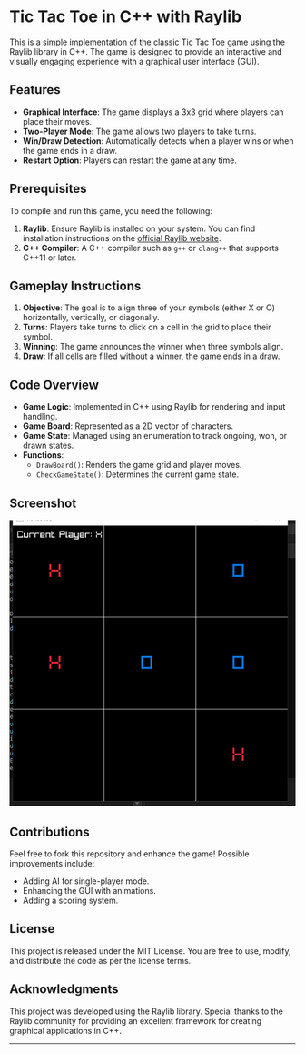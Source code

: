 # Tic Tac Toe in C++ with Raylib

This is a simple implementation of the classic Tic Tac Toe game using the Raylib library in C++. The game is designed to provide an interactive and visually engaging experience with a graphical user interface (GUI).

## Features

- **Graphical Interface**: The game displays a 3x3 grid where players can place their moves.
- **Two-Player Mode**: The game allows two players to take turns.
- **Win/Draw Detection**: Automatically detects when a player wins or when the game ends in a draw.
- **Restart Option**: Players can restart the game at any time.

## Prerequisites

To compile and run this game, you need the following:

1. **Raylib**: Ensure Raylib is installed on your system. You can find installation instructions on the [official Raylib website](https://www.raylib.com/).
2. **C++ Compiler**: A C++ compiler such as `g++` or `clang++` that supports C++11 or later.



## Gameplay Instructions

1. **Objective**: The goal is to align three of your symbols (either X or O) horizontally, vertically, or diagonally.
2. **Turns**: Players take turns to click on a cell in the grid to place their symbol.
3. **Winning**: The game announces the winner when three symbols align.
4. **Draw**: If all cells are filled without a winner, the game ends in a draw.


## Code Overview

- **Game Logic**: Implemented in C++ using Raylib for rendering and input handling.
- **Game Board**: Represented as a 2D vector of characters.
- **Game State**: Managed using an enumeration to track ongoing, won, or drawn states.
- **Functions**:
  - `DrawBoard()`: Renders the game grid and player moves.
  - `CheckGameState()`: Determines the current game state.


## Screenshot

![Screenshot](ss2.PNG)

## Contributions

Feel free to fork this repository and enhance the game! Possible improvements include:

- Adding AI for single-player mode.
- Enhancing the GUI with animations.
- Adding a scoring system.

## License

This project is released under the MIT License. You are free to use, modify, and distribute the code as per the license terms.

## Acknowledgments

This project was developed using the Raylib library. Special thanks to the Raylib community for providing an excellent framework for creating graphical applications in C++.

---

